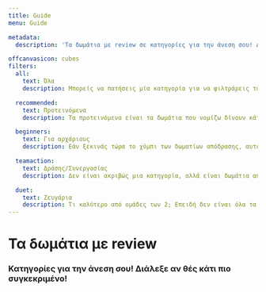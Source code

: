 ```yaml
---
title: Guide
menu: Guide

metadata:
  description: 'Τα δωμάτια με review σε κατηγορίες για την άνεση σου! Διάλεξε αν θές κάτι πιο συγκεκριμένο!'

offcanvasicon: cubes
filters:
  all:
    text: Όλα
    description: Μπορείς να πατήσεις μία κατηγορία για να φιλτράρεις τα δωμάτια που έχω δει μέχρι τώρα

  recommended:
    text: Προτεινόμενα
    description: Τα προτεινόμενα είναι τα δωμάτια που νομίζω δίνουν κάτι διαφορετικό. Δε θέλω καθόλου να ρίξω τα υπόλοιπα, νομίζω όμως ότι είναι στα must

  beginners:
    text: Για αρχάριους
    description: Εάν ξεκινάς τώρα το χόμπι των δωματίων απόδρασης, αυτές είναι για εμένα οι καλύτερες επιλογές για εκκίνηση

  teamaction:
    text: Δράσης/Συνεργασίας
    description: Δεν είναι ακριβώς μια κατηγορία, αλλά είναι δωμάτια απόδρασης με λιγότερο κέντρο την λύση γρίφων, υπάρχει μια διαδραστικότητα διαφορετική για το κάθε ένα

  duet:
    text: Ζευγάρια
    description: Τι καλύτερο από ομάδες των 2; Επειδή δεν είναι όλα τα δωμάτια το ίδιο καλά για μικρές ομάδες, αυτά διάλεξα εγώ για όσους θέλουν μόνο άλλον έναν παρέα τους
---
```


# Τα δωμάτια με review

### Κατηγορίες για την άνεση σου! Διάλεξε αν θές κάτι πιο συγκεκριμένο!
